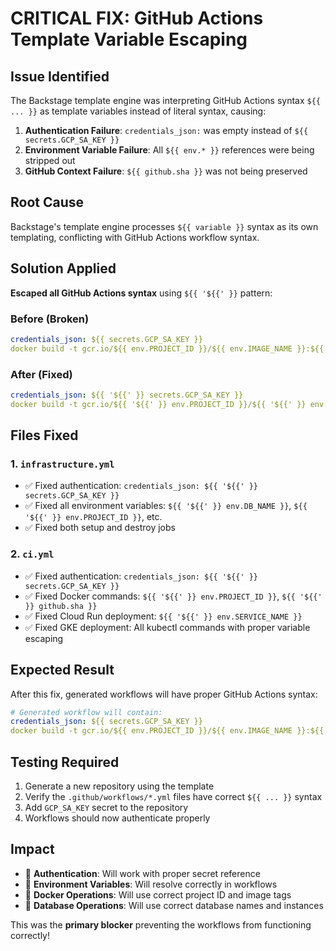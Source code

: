 # CRITICAL FIX: GitHub Actions Template Variable Escaping

## Issue Identified
The Backstage template engine was interpreting GitHub Actions syntax `${{ ... }}` as template variables instead of literal syntax, causing:

1. **Authentication Failure**: `credentials_json:` was empty instead of `${{ secrets.GCP_SA_KEY }}`
2. **Environment Variable Failure**: All `${{ env.* }}` references were being stripped out
3. **GitHub Context Failure**: `${{ github.sha }}` was not being preserved

## Root Cause
Backstage's template engine processes `${{ variable }}` syntax as its own templating, conflicting with GitHub Actions workflow syntax.

## Solution Applied
**Escaped all GitHub Actions syntax** using `${{ '${{' }}` pattern:

### Before (Broken)
```yaml
credentials_json: ${{ secrets.GCP_SA_KEY }}
docker build -t gcr.io/${{ env.PROJECT_ID }}/${{ env.IMAGE_NAME }}:${{ github.sha }}
```

### After (Fixed)  
```yaml
credentials_json: ${{ '${{' }} secrets.GCP_SA_KEY }}
docker build -t gcr.io/${{ '${{' }} env.PROJECT_ID }}/${{ '${{' }} env.IMAGE_NAME }}:${{ '${{' }} github.sha }}
```

## Files Fixed

### 1. `infrastructure.yml`
- ✅ Fixed authentication: `credentials_json: ${{ '${{' }} secrets.GCP_SA_KEY }}`
- ✅ Fixed all environment variables: `${{ '${{' }} env.DB_NAME }}`, `${{ '${{' }} env.PROJECT_ID }}`, etc.
- ✅ Fixed both setup and destroy jobs

### 2. `ci.yml`  
- ✅ Fixed authentication: `credentials_json: ${{ '${{' }} secrets.GCP_SA_KEY }}`
- ✅ Fixed Docker commands: `${{ '${{' }} env.PROJECT_ID }}`, `${{ '${{' }} github.sha }}`
- ✅ Fixed Cloud Run deployment: `${{ '${{' }} env.SERVICE_NAME }}`
- ✅ Fixed GKE deployment: All kubectl commands with proper variable escaping

## Expected Result
After this fix, generated workflows will have proper GitHub Actions syntax:

```yaml
# Generated workflow will contain:
credentials_json: ${{ secrets.GCP_SA_KEY }}
docker build -t gcr.io/${{ env.PROJECT_ID }}/${{ env.IMAGE_NAME }}:${{ github.sha }}
```

## Testing Required
1. Generate a new repository using the template
2. Verify the `.github/workflows/*.yml` files have correct `${{ ... }}` syntax
3. Add `GCP_SA_KEY` secret to the repository  
4. Workflows should now authenticate properly

## Impact
- 🔧 **Authentication**: Will work with proper secret reference
- 🔧 **Environment Variables**: Will resolve correctly in workflows
- 🔧 **Docker Operations**: Will use correct project ID and image tags
- 🔧 **Database Operations**: Will use correct database names and instances

This was the **primary blocker** preventing the workflows from functioning correctly!
